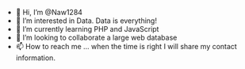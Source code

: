 - 👋 Hi, I’m @Naw1284
- 👀 I’m interested in Data.  Data is everything!
- 🌱 I’m currently learning PHP and JavaScript
- 💞️ I’m looking to collaborate a large web database
- 📫 How to reach me ...  when the time is right I will share my contact information.

<!---
Naw1284/Naw1284 is a ✨ special ✨ repository because its `README.md` (this file) appears on your GitHub profile.
You can click the Preview link to take a look at your changes.
--->

